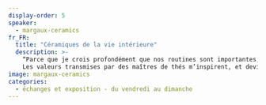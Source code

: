 ```yaml
---
display-order: 5
speaker:
  - margaux-ceramics
fr_FR:
  title: "Céramiques de la vie intérieure"
  description: >-
    “Parce que je crois profondément que nos routines sont importantes, elles conditionnent notre état d’esprit, nos sentiments, je veux à travers mes pièces vous accompagner dans un quotidien agréable et conscient. Créer des pièces céramiques qui pourront être utilisées est un moyen pour moi de valoriser ce quotidien.<br>
    Les valeurs transmises par des maîtres de thés m’inspirent, et deviennent petit à petit les fondations de mon travail.”
image: margaux-ceramics
categories:
  - échanges et exposition - du vendredi au dimanche
---
```

